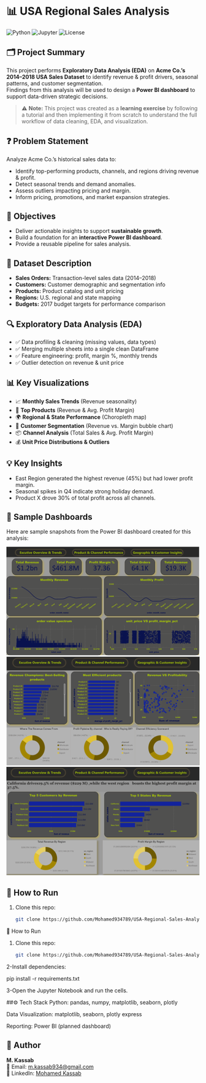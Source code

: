 # 📊 USA Regional Sales Analysis

![Python](https://img.shields.io/badge/Python-3.8%2B-blue)
![Jupyter](https://img.shields.io/badge/Jupyter-Notebook-orange)
![License](https://img.shields.io/badge/License-MIT-green)

## 🗂️ Project Summary
This project performs **Exploratory Data Analysis (EDA)** on **Acme Co.’s 2014–2018 USA Sales Dataset** to identify revenue & profit drivers, seasonal patterns, and customer segmentation.  
Findings from this analysis will be used to design a **Power BI dashboard** to support data-driven strategic decisions.

> ⚠️ **Note:** This project was created as a **learning exercise** by following a tutorial and then implementing it from scratch to understand the full workflow of data cleaning, EDA, and visualization.

## ❓ Problem Statement
Analyze Acme Co.’s historical sales data to:
- Identify top-performing products, channels, and regions driving revenue & profit.
- Detect seasonal trends and demand anomalies.
- Assess outliers impacting pricing and margin.
- Inform pricing, promotions, and market expansion strategies.

## 🎯 Objectives
- Deliver actionable insights to support **sustainable growth**.
- Build a foundation for an **interactive Power BI dashboard**.
- Provide a reusable pipeline for sales analysis.

## 📂 Dataset Description
- **Sales Orders:** Transaction-level sales data (2014–2018)
- **Customers:** Customer demographic and segmentation info
- **Products:** Product catalog and unit pricing
- **Regions:** U.S. regional and state mapping
- **Budgets:** 2017 budget targets for performance comparison

## 🔍 Exploratory Data Analysis (EDA)
- ✅ Data profiling & cleaning (missing values, data types)
- ✅ Merging multiple sheets into a single clean DataFrame
- ✅ Feature engineering: profit, margin %, monthly trends
- ✅ Outlier detection on revenue & unit price

## 📊 Key Visualizations
- 📈 **Monthly Sales Trends** (Revenue seasonality)
- 🛒 **Top Products** (Revenue & Avg. Profit Margin)
- 🌍 **Regional & State Performance** (Choropleth map)
- 👥 **Customer Segmentation** (Revenue vs. Margin bubble chart)
- 📦 **Channel Analysis** (Total Sales & Avg. Profit Margin)
- 💰 **Unit Price Distributions & Outliers**

## 💡 Key Insights
- East Region generated the highest revenue (45%) but had lower profit margin.
- Seasonal spikes in Q4 indicate strong holiday demand.
- Product X drove 30% of total profit across all channels.

## 📸 Sample Dashboards

Here are sample snapshots from the Power BI dashboard created for this analysis:

![Dashboard 1](dashboard_1.png)
![Dashboard 2](dashboard_2.png)
![Dashboard 3](dashboard_3.png)

## 🚀 How to Run
1. Clone this repo:
   ```bash
   git clone https://github.com/Mohamed934789/USA-Regional-Sales-Analysis.git


 🚀 How to Run
1. Clone this repo:
   ```bash
   git clone https://github.com/Mohamed934789/USA-Regional-Sales-Analysis.git

2-Install dependencies:

   pip install -r requirements.txt

3-Open the Jupyter Notebook and run the cells.


##⚙️ Tech Stack
Python: pandas, numpy, matplotlib, seaborn, plotly

Data Visualization: matplotlib, seaborn, plotly express

Reporting: Power BI (planned dashboard)

## 👤 Author

**M. Kassab**  
📧 Email: [m.kassab934@gmail.com](mailto:m.kassab934@gmail.com)  
💼 LinkedIn: [Mohamed Kassab](https://www.linkedin.com/in/mohamed-kassab-b1b0482a1/)

